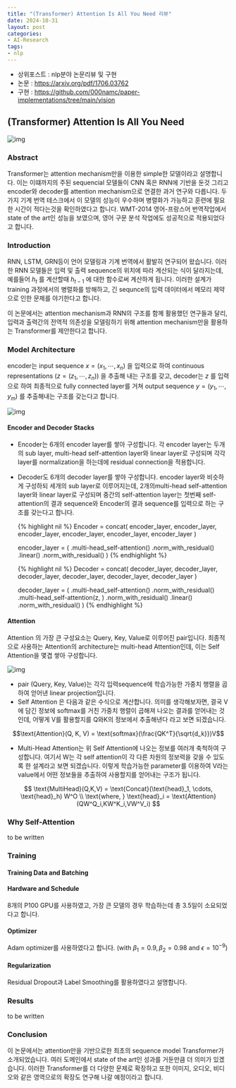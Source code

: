 ```yaml
---
title: "(Transformer) Attention Is All You Need 리뷰"
date: 2024-10-31
layout: post
categories: 
- AI-Research
tags: 
- nlp
---
```


-   상위포스트 : nlp분야 논문리뷰 및 구현
-   논문 : <https://arxiv.org/pdf/1706.03762>
-   구현 : <https://github.com/000namc/paper-implementations/tree/main/vision>

## (Transformer) Attention Is All You Need
![img](https://000namc.xyz/nginx/blog/transformer/figure1.jpeg)

### Abstract
Transformer는 attention mechanism만을 이용한 simple한 모델이라고 설명합니다. 이는 이떄까지의 주된 sequencial 모델들이 CNN 혹은 RNN에 기반을 둔것 그리고 encoder와 decoder를 attention mechanism으로 연결한 과거 연구와 다릅니다. 두가지 기계 번역 테스크에서 이 모델의 성능이 우수하며 병렬화가 가능하고 훈련에 필요한 시간이 적다는것을 확인하였다고 합니다. WMT-2014 영어-프랑스어 번역작업에서 state of the art인 성능을 보였으며, 영어 구문 분석 작업에도 성공적으로 적용되었다고 합니다.

### Introduction
RNN, LSTM, GRN등이 언어 모델링과 기계 번역에서 활발히 연구되어 왔습니다. 이러한 RNN 모델들은 입력 및 출력 sequence의 위치에 따라 계산되는 식이 달라지는데, 예를들어 $h_t$ 를 계산할때 $h_{t-1}$ 에 대한 함수로써 계산하게 됩니다. 이러한 설계가 training 과정에서의 병렬화를 방해하고, 긴 sequnce의 입력 데이터에서 메모리 제약으로 인한 문제를 야기한다고 합니다. 

이 논문에서는 attention mechanism과 RNN의 구조를 함께 활용했던 연구들과 달리, 입력과 출력간의 전역적 의존성을 모델링하기 위해 attention mechanism만을 활용하는 Transformer를 제안한다고 합니다. 

### Model Architecture
encoder는 input sequence $x = (x_1, \cdots, x_n)$ 을 입력으로 하여 continuous representations $(z = (z_1, \cdots, z_n))$ 을 추출해 내는 구조를 갖고, decoder는 $z$ 를 입력으로 하여 최종적으로 fully connected layer를 거쳐 output sequence $y = (y_1,\cdots, y_m)$ 를 추출해내는 구조를 갖는다고 합니다.

![img](https://000namc.xyz/nginx/blog/transformer/figure2.jpeg)

#### Encoder and Decoder Stacks
-   Encoder는 6개의 encoder layer를 쌓아 구성합니다. 각 encoder layer는 두개의 sub layer, multi-head self-attention layer와 linear layer로 구성되며 각각 layer를 normalization을 하는데에 residual connection을 적용합니다.
-   Decoder도 6개의 decoder layer를 쌓아 구성합니다. encoder layer와 비슷하게 구성하되 세개의 sub layer로 이루어지는데, 2개의multi-head self-attention layer와 linear layer로 구성되며 중간의 self-attention layer는 첫번째 self-attention의 결과 sequence와 Encoder의 결과 sequence를 입력으로 하는 구조를 갖는다고 합니다.
    
    {% highlight nil %}
    Encoder = concat(
        encoder_layer,
        encoder_layer,
        encoder_layer,
        encoder_layer,
        encoder_layer,
        encoder_layer
    )
    
    encoder_layer =  (
        .multi-head_self-attention()
        .norm_with_residual()
        .linear()
        .norm_with_residual()
    )
    {% endhighlight %}
    
    {% highlight nil %}
    Decoder = concat(
        decoder_layer,
        decoder_layer,
        decoder_layer,
        decoder_layer,
        decoder_layer,
        decoder_layer
    )
    
    decoder_layer =  (
        .multi-head_self-attention()
        .norm_with_residual()
        .multi-head_self-attention(z, )
        .norm_with_residual()
        .linear()
        .norm_with_residual()
    )
    {% endhighlight %}

#### Attention
Attention 의 가장 큰 구성요소는 Query, Key, Value로 이루어진 pair입니다. 최종적으로 사용하는 Attention의 architecture는 multi-head Attention인데, 이는 Self Attention을 몇겹 쌓아 구성합니다.

![img](https://000namc.xyz/nginx/blog/transformer/figure3.jpeg)

-   pair (Query, Key, Value)는 각각 입력sequence에 학습가능한 가중치 행렬을 곱하여 얻어낸 linear projection입니다.
-   Self Attention 은 다음과 같은 수식으로 계산합니다. 의미를 생각해보자면, 결국 V에 담긴 정보에 softmax를 거친 가중치 행렬이 곱해져 나오는 결과를 얻어내는 것인데, 어떻게 V를 활용할지를 Q와K의 정보에서 추출해낸다 라고 보면 되겠습니다.

$$\text{Attention}(Q, K, V) = \text{softmax}(\frac{QK^T}{\sqrt{d_k}})V$$

-   Multi-Head Attention는 위 Self Attention에 나오는 정보를 여러개 축척하여 구성합니다. 여기서 W는 각 self attention이 각 다른 차원의 정보력을 갖을 수 있도록 한 설계라고 보면 되겠습니다. 이렇게 학습가능한 parameter를 이용하여 V라는 value에서 어떤 정보들을 추출하여 사용할지를 얻어내는 구조가 됩니다.

$$
\text{MultiHead}(Q,K,V) = \text{Concat}(\text{head}_1, \cdots, \text{head}_h) W^O \\
\text{where, } \text{head}_i = \text{Attention}(QW^Q_i,KW^K_i,VW^V_i)
$$

### Why Self-Attention
to be written

### Training
#### Training Data and Batching

#### Hardware and Schedule
8개의 P100 GPU를 사용하였고, 가장 큰 모델의 경우 학습하는데 총 3.5일이 소요되었다고 합니다.

#### Optimizer
Adam optimizer를 사용하였다고 합니다. (with $\beta_1 = 0.9, \beta_2 = 0.98$ and $\epsilon = 10^{-9}$)

#### Regularization
Residual Dropout과 Label Smoothing를 활용하였다고 설명합니다. 

### Results
to be written

### Conclusion
이 논문에서는 attention만을 기반으로한 최초의 sequence model Transformer가 소개되었습니다. 여러 도메인에서 state of the art인 성과를 거둔만큼 더 의미가 있겠습니다. 이러한 Transformer를 더 다양한 문제로 확장하고 또한 이미지, 오디오, 비디오와 같은 영역으로의 확장도 연구해 나갈 예정이라고 합니다. 

